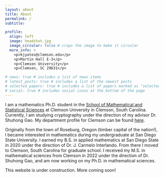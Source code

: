 ```yaml
---
layout: about
title: About
permalink: /
subtitle: 

profile:
  align: left
  image: headshot.jpg
  image_circular: false # crops the image to make it circular
  more_info: >
    <p>kjyates@clemson.edu</p>
    <p>Martin Hall E-3</p>
    <p>Clemson University</p>
    <p>Clemson, SC 29631</p>

# news: true # includes a list of news items
# latest_posts: true # includes a list of the newest posts
# selected_papers: true # includes a list of papers marked as "selected={true}"
# social: true # includes social icons at the bottom of the page
---
```


I am a mathematics Ph.D. student in the [School of Mathematical and Statistical Sciences](https://www.clemson.edu/science/academics/departments/mathstat/index.html) at Clemson University in Clemson, South Carolina. Currently, I am studying cryptography under the direction of my advisor Dr. Shuhong Gao. My department profile for Clemson can be found [here](https://www.clemson.edu/science/academics/departments/mathstat/about/profiles/kjyates).

Originally from the town of Roseburg, Oregon (timber capital of the nation!), I became interested in mathematics during my undergraduate at San Diego State University. I earned my B.S. in applied mathematics at San Diego State in 2020 under the direction of Dr. J. Carmelo Interlando. From there I moved to Clemson, South Carolina for graduate school. I received my M.S. in mathematical sciences from Clemson in 2022 under the direction of Dr. Shuhong Gao, and am now working on my Ph.D. in mathematical sciences.

This website is under construction. More coming soon!
